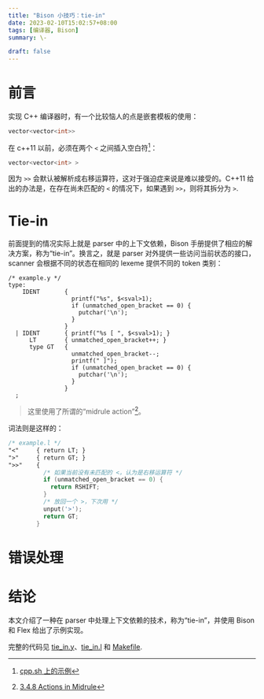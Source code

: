 ```yaml
---
title: "Bison 小技巧：tie-in"
date: 2023-02-10T15:02:57+08:00
tags: [编译器, Bison]
summary: \-

draft: false
---
```


# 前言

实现 C++ 编译器时，有一个比较恼人的点是嵌套模板的使用：

```c++
vector<vector<int>>
```

在 c++11 以前，必须在两个 `<` 之间插入空白符[^c++-nested-template-before-11]：

[^c++-nested-template-before-11]: [cpp.sh 上的示例](https://cpp.sh/?source=%23include+%3Ciostream%3E%0A%0Astruct+S+%7B%0A++++void+f()+%7B%0A++++++++this()%3B%0A++++%7D%0A++++%0A++++void+operator()()+const+%7B%0A++++++++std%3A%3Acout+%3C%3C+%22aha%22+%3C%3C+std%3A%3Aendl%3B%0A++++%7D%0A%7D%3B%0A%0Aint+main()+%7B%0A++++S+s%3B%0A++++s.f()%3B%0A%7D)

```c++
vector<vector<int> >
```

因为 `>>` 会默认被解析成右移运算符，这对于强迫症来说是难以接受的。C++11 给出的办法是，在存在尚未匹配的 `<` 的情况下，如果遇到 `>>`，则将其拆分为 `>`.

# Tie-in

前面提到的情况实际上就是 parser 中的上下文依赖，Bison 手册提供了相应的解决方案，称为“tie-in”。换言之，就是 parser 对外提供一些访问当前状态的接口，scanner 会根据不同的状态在相同的 lexeme 提供不同的 token 类别：

```bison
/* example.y */
type:
    IDENT       {
                  printf("%s", $<sval>1);
                  if (unmatched_open_bracket == 0) {
                    putchar('\n');
                  }
                }
  | IDENT       { printf("%s [ ", $<sval>1); }
      LT        { unmatched_open_bracket++; }
      type GT   {
                  unmatched_open_bracket--;
                  printf(" ]");
                  if (unmatched_open_bracket == 0) {
                    putchar('\n');
                  }
                }
  ;
```

> 这里使用了所谓的“midrule action”[^bison-midrule-actions]。

[^bison-midrule-actions]: [3.4.8 Actions in Midrule](https://www.gnu.org/software/bison/manual/bison.html#Midrule-Actions)

词法则是这样的：

```flex
/* example.l */
"<"     { return LT; }
">"     { return GT; }
">>"    {
          /* 如果当前没有未匹配的 <，认为是右移运算符 */
          if (unmatched_open_bracket == 0) {
            return RSHIFT;
          }
          /* 放回一个 >，下次用 */
          unput('>');
          return GT;
        }
```

# 错误处理


# 结论

本文介绍了一种在 parser 中处理上下文依赖的技术，称为“tie-in”，并使用 Bison 和 Flex 给出了示例实现。

完整的代码见 [tie_in.y](./code/tie_in.y)、[tie_in.l](./code/tie_in.l) 和 [Makefile](./code/Makefile).

